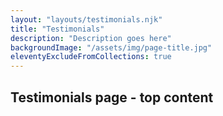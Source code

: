 ```yaml
---
layout: "layouts/testimonials.njk"
title: "Testimonials"
description: "Description goes here"
backgroundImage: "/assets/img/page-title.jpg"
eleventyExcludeFromCollections: true
---
```


## Testimonials page - top content